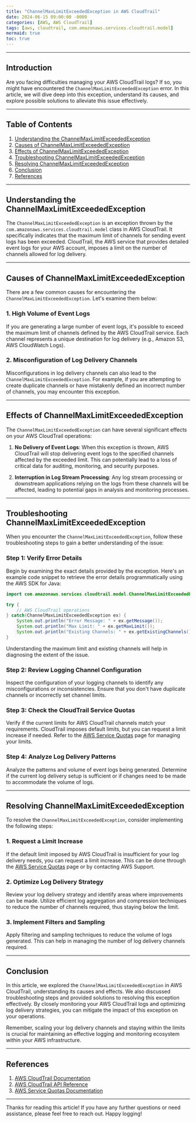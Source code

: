 ```yaml
---
title: "ChannelMaxLimitExceededException in AWS CloudTrail"
date: 2024-06-15 09:00:00 -0000
categories: [AWS, AWS CloudTrail]
tags: [aws, cloudtrail, com.amazonaws.services.cloudtrail.model]
mermaid: true
toc: true
---
```



---

## Introduction

Are you facing difficulties managing your AWS CloudTrail logs? If so, you might have encountered the `ChannelMaxLimitExceededException` error. In this article, we will dive deep into this exception, understand its causes, and explore possible solutions to alleviate this issue effectively. 

---

## Table of Contents

1. [Understanding the ChannelMaxLimitExceededException](#understanding-the-channelmaxlimitexceededexception)
2. [Causes of ChannelMaxLimitExceededException](#causes-of-channelmaxlimitexceededexception)
3. [Effects of ChannelMaxLimitExceededException](#effects-of-channelmaxlimitexceededexception)
4. [Troubleshooting ChannelMaxLimitExceededException](#troubleshooting-channelmaxlimitexceededexception)
5. [Resolving ChannelMaxLimitExceededException](#resolving-channelmaxlimitexceededexception)
6. [Conclusion](#conclusion)
7. [References](#references)

---

## Understanding the ChannelMaxLimitExceededException

The `ChannelMaxLimitExceededException` is an exception thrown by the `com.amazonaws.services.cloudtrail.model` class in AWS CloudTrail. It specifically indicates that the maximum limit of channels for sending event logs has been exceeded. CloudTrail, the AWS service that provides detailed event logs for your AWS account, imposes a limit on the number of channels allowed for log delivery.

---

## Causes of ChannelMaxLimitExceededException

There are a few common causes for encountering the `ChannelMaxLimitExceededException`. Let's examine them below:

### 1. High Volume of Event Logs

If you are generating a large number of event logs, it's possible to exceed the maximum limit of channels defined by the AWS CloudTrail service. Each channel represents a unique destination for log delivery (e.g., Amazon S3, AWS CloudWatch Logs).

### 2. Misconfiguration of Log Delivery Channels

Misconfigurations in log delivery channels can also lead to the `ChannelMaxLimitExceededException`. For example, if you are attempting to create duplicate channels or have mistakenly defined an incorrect number of channels, you may encounter this exception.

---

## Effects of ChannelMaxLimitExceededException

The `ChannelMaxLimitExceededException` can have several significant effects on your AWS CloudTrail operations:

1. **No Delivery of Event Logs**: When this exception is thrown, AWS CloudTrail will stop delivering event logs to the specified channels affected by the exceeded limit. This can potentially lead to a loss of critical data for auditing, monitoring, and security purposes.

2. **Interruption in Log Stream Processing**: Any log stream processing or downstream applications relying on the logs from these channels will be affected, leading to potential gaps in analysis and monitoring processes.

---

## Troubleshooting ChannelMaxLimitExceededException

When you encounter the `ChannelMaxLimitExceededException`, follow these troubleshooting steps to gain a better understanding of the issue:

### Step 1: Verify Error Details

Begin by examining the exact details provided by the exception. Here's an example code snippet to retrieve the error details programmatically using the AWS SDK for Java:

```java
import com.amazonaws.services.cloudtrail.model.ChannelMaxLimitExceededException;

try {
    // AWS CloudTrail operations
} catch(ChannelMaxLimitExceededException ex) {
    System.out.println("Error Message: " + ex.getMessage());
    System.out.println("Max Limit: " + ex.getMaxLimit());
    System.out.println("Existing Channels: " + ex.getExistingChannels());
}
```

Understanding the maximum limit and existing channels will help in diagnosing the extent of the issue.

### Step 2: Review Logging Channel Configuration

Inspect the configuration of your logging channels to identify any misconfigurations or inconsistencies. Ensure that you don't have duplicate channels or incorrectly set channel limits.

### Step 3: Check the CloudTrail Service Quotas

Verify if the current limits for AWS CloudTrail channels match your requirements. CloudTrail imposes default limits, but you can request a limit increase if needed. Refer to the [AWS Service Quotas](https://console.aws.amazon.com/servicequotas/home) page for managing your limits.

### Step 4: Analyze Log Delivery Patterns

Analyze the patterns and volume of event logs being generated. Determine if the current log delivery setup is sufficient or if changes need to be made to accommodate the volume of logs.

---

## Resolving ChannelMaxLimitExceededException

To resolve the `ChannelMaxLimitExceededException`, consider implementing the following steps:

### 1. Request a Limit Increase

If the default limit imposed by AWS CloudTrail is insufficient for your log delivery needs, you can request a limit increase. This can be done through the [AWS Service Quotas](https://console.aws.amazon.com/servicequotas/home) page or by contacting AWS Support.

### 2. Optimize Log Delivery Strategy

Review your log delivery strategy and identify areas where improvements can be made. Utilize efficient log aggregation and compression techniques to reduce the number of channels required, thus staying below the limit.

### 3. Implement Filters and Sampling

Apply filtering and sampling techniques to reduce the volume of logs generated. This can help in managing the number of log delivery channels required.

---

## Conclusion

In this article, we explored the `ChannelMaxLimitExceededException` in AWS CloudTrail, understanding its causes and effects. We also discussed troubleshooting steps and provided solutions to resolving this exception effectively. By closely monitoring your AWS CloudTrail logs and optimizing log delivery strategies, you can mitigate the impact of this exception on your operations.

Remember, scaling your log delivery channels and staying within the limits is crucial for maintaining an effective logging and monitoring ecosystem within your AWS infrastructure.

---

## References

1. [AWS CloudTrail Documentation](https://aws.amazon.com/documentation/cloudtrail/)
2. [AWS CloudTrail API Reference](https://docs.aws.amazon.com/cloudtrail/index.html?id=docs_gateway)
3. [AWS Service Quotas Documentation](https://docs.aws.amazon.com/servicequotas/index.html?id=docs_gateway)

---

Thanks for reading this article! If you have any further questions or need assistance, please feel free to reach out. Happy logging!